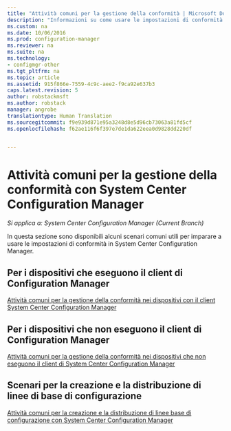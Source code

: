 ```yaml
---
title: "Attività comuni per la gestione della conformità | Microsoft Docs"
description: "Informazioni su come usare le impostazioni di conformità in System Center Configuration Manager."
ms.custom: na
ms.date: 10/06/2016
ms.prod: configuration-manager
ms.reviewer: na
ms.suite: na
ms.technology:
- configmgr-other
ms.tgt_pltfrm: na
ms.topic: article
ms.assetid: 915f866e-7559-4c9c-aee2-f9ca92e637b3
caps.latest.revision: 5
author: robstackmsft
ms.author: robstack
manager: angrobe
translationtype: Human Translation
ms.sourcegitcommit: f9e939d871e95a3248d8e5d96cb73063a81fd5cf
ms.openlocfilehash: f62ae116f6f397e7de1da622eea0d9828dd220df


---
```

# <a name="common-tasks-for-managing-compliance-with-system-center-configuration-manager"></a>Attività comuni per la gestione della conformità con System Center Configuration Manager

*Si applica a: System Center Configuration Manager (Current Branch)*

In questa sezione sono disponibili alcuni scenari comuni utili per imparare a usare le impostazioni di conformità in System Center Configuration Manager.  

## <a name="for-devices-that-run-the-configuration-manager-client"></a>Per i dispositivi che eseguono il client di Configuration Manager  
 [Attività comuni per la gestione della conformità nei dispositivi con il client System Center Configuration Manager](../../compliance/plan-design/common-tasks-for-managing-compliance-on-devices-with-the-client.md)  

## <a name="for-devices-that-do-not-run-the-configuration-manager-client"></a>Per i dispositivi che non eseguono il client di Configuration Manager  
 [Attività comuni per la gestione della conformità nei dispositivi che non eseguono il client di System Center Configuration Manager](../../compliance/plan-design/common-tasks-for-managing-compliance-on-devices-not-running-the-client.md)  

## <a name="scenarios-for-creating-and-deploying-configuration-baselines"></a>Scenari per la creazione e la distribuzione di linee di base di configurazione  
 [Attività comuni per la creazione e la distribuzione di linee base di configurazione con System Center Configuration Manager](../../compliance/plan-design/common-tasks-for-creating-and-deploying-configuration-baselines.md)  



<!--HONumber=Dec16_HO3-->


